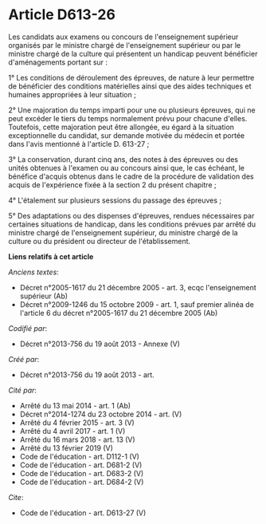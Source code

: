 # Article D613-26

Les candidats aux examens ou concours de l'enseignement supérieur organisés par le ministre chargé de l'enseignement
supérieur ou par le ministre chargé de la culture qui présentent un handicap peuvent bénéficier d'aménagements portant sur : 

1° Les conditions de déroulement des épreuves, de nature à leur permettre de bénéficier des conditions matérielles ainsi que
des aides techniques et humaines appropriées à leur situation ; 

2° Une majoration du temps imparti pour une ou plusieurs épreuves, qui ne peut excéder le tiers du temps normalement prévu
pour chacune d'elles. Toutefois, cette majoration peut être allongée, eu égard à la situation exceptionnelle du candidat, sur
demande motivée du médecin et portée dans l'avis mentionné à l'article D. 613-27 ; 

3° La conservation, durant cinq ans, des notes à des épreuves ou des unités obtenues à l'examen ou au concours ainsi que, le
cas échéant, le bénéfice d'acquis obtenus dans le cadre de la procédure de validation des acquis de l'expérience fixée à la
section 2 du présent chapitre ; 

4° L'étalement sur plusieurs sessions du passage des épreuves ; 

5° Des adaptations ou des dispenses d'épreuves, rendues nécessaires par certaines situations de handicap, dans les conditions
prévues par arrêté du ministre chargé de l'enseignement supérieur, du ministre chargé de la culture ou du président ou
directeur de l'établissement.

**Liens relatifs à cet article**

_Anciens textes_:

  - Décret n°2005-1617 du 21 décembre 2005 - art. 3, ecqc l'enseignement supérieur (Ab)
  - Décret n°2009-1246 du 15 octobre 2009 - art. 1, sauf premier alinéa de l'article 6 du décret n°2005-1617 du 21 décembre 2005 (Ab)

_Codifié par_:

  - Décret n°2013-756 du 19 août 2013 -  Annexe (V)

_Créé par_:

  - Décret n°2013-756 du 19 août 2013 - art.

_Cité par_:

  - Arrêté du 13 mai 2014 - art. 1 (Ab)
  - Décret n°2014-1274 du 23 octobre 2014 - art. (V)
  - Arrêté du 4 février 2015 - art. 3 (V)
  - Arrêté du 4 avril 2017 - art. 1 (V)
  - Arrêté du 16 mars 2018 - art. 13 (V)
  - Arrêté du 13 février 2019 (V)
  - Code de l'éducation - art. D112-1 (V)
  - Code de l'éducation - art. D681-2 (V)
  - Code de l'éducation - art. D683-2 (V)
  - Code de l'éducation - art. D684-2 (V)

_Cite_:

  - Code de l'éducation - art. D613-27 (V)
